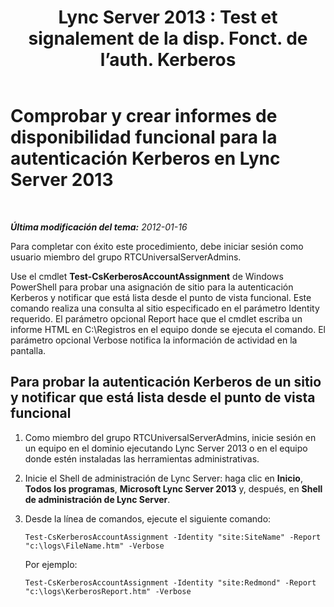 ﻿---
title: "Lync Server 2013 : Test et signalement de la disp. Fonct. de l’auth. Kerberos"
TOCTitle: Comprobar y crear informes de disponibilidad funcional para la autenticación Kerberos
ms:assetid: d52c39e5-747d-4f29-88aa-30fd6f26b99c
ms:mtpsurl: https://technet.microsoft.com/es-es/library/Gg398925(v=OCS.15)
ms:contentKeyID: 48276793
ms.date: 01/07/2017
mtps_version: v=OCS.15
ms.translationtype: HT
---

# Comprobar y crear informes de disponibilidad funcional para la autenticación Kerberos en Lync Server 2013

 

_**Última modificación del tema:** 2012-01-16_

Para completar con éxito este procedimiento, debe iniciar sesión como usuario miembro del grupo RTCUniversalServerAdmins.

Use el cmdlet **Test-CsKerberosAccountAssignment** de Windows PowerShell para probar una asignación de sitio para la autenticación Kerberos y notificar que está lista desde el punto de vista funcional. Este comando realiza una consulta al sitio especificado en el parámetro Identity requerido. El parámetro opcional Report hace que el cmdlet escriba un informe HTML en C:\\Registros en el equipo donde se ejecuta el comando. El parámetro opcional Verbose notifica la información de actividad en la pantalla.

## Para probar la autenticación Kerberos de un sitio y notificar que está lista desde el punto de vista funcional

1.  Como miembro del grupo RTCUniversalServerAdmins, inicie sesión en un equipo en el dominio ejecutando Lync Server 2013 o en el equipo donde estén instaladas las herramientas administrativas.

2.  Inicie el Shell de administración de Lync Server: haga clic en **Inicio**, **Todos los programas**, **Microsoft Lync Server 2013** y, después, en **Shell de administración de Lync Server**.

3.  Desde la línea de comandos, ejecute el siguiente comando:
    
        Test-CsKerberosAccountAssignment -Identity "site:SiteName" -Report "c:\logs\FileName.htm" -Verbose
    
    Por ejemplo:
    
        Test-CsKerberosAccountAssignment -Identity "site:Redmond" -Report "c:\logs\KerberosReport.htm" -Verbose

